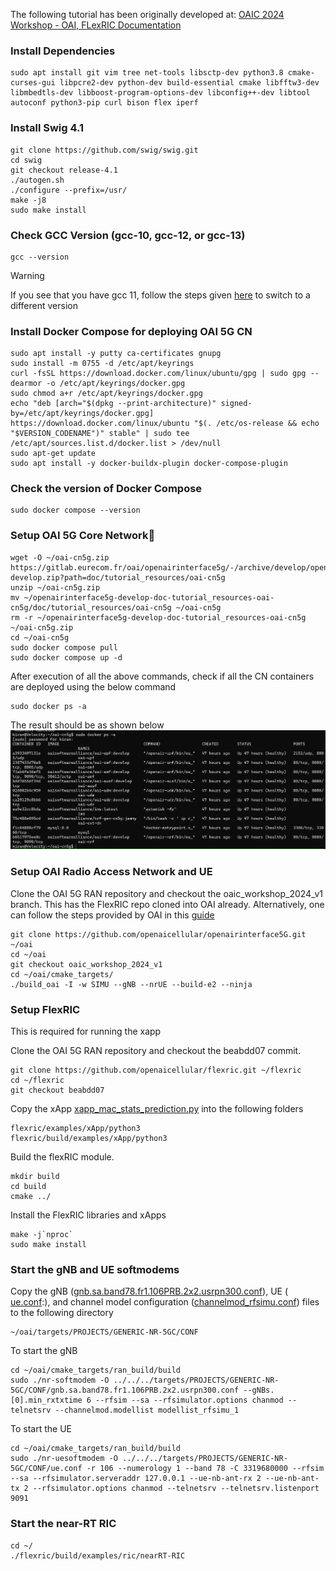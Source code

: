The following tutorial has been originally developed at: [OAIC 2024 Workshop - OAI, FLexRIC Documentation](https://openaicellular.github.io/oaic/OAIC-2024-Workshop-oai-flexric-documentation.html)
### Install Dependencies
```
sudo apt install git vim tree net-tools libsctp-dev python3.8 cmake-curses-gui libpcre2-dev python-dev build-essential cmake libfftw3-dev libmbedtls-dev libboost-program-options-dev libconfig++-dev libtool autoconf python3-pip curl bison flex iperf
```
### Install Swig 4.1
```
git clone https://github.com/swig/swig.git
cd swig
git checkout release-4.1
./autogen.sh
./configure --prefix=/usr/
make -j8
sudo make install
```
### Check GCC Version (gcc-10, gcc-12, or gcc-13)

```
gcc --version
```
> [!WARNING]
> If you see that you have gcc 11, follow the steps given [here](https://linuxconfig.org/how-to-switch-between-multiple-gcc-and-g-compiler-versions-on-ubuntu-20-04-lts-focal-fossa) to switch to a different version

### Install Docker Compose for deploying OAI 5G CN

```
sudo apt install -y putty ca-certificates gnupg
sudo install -m 0755 -d /etc/apt/keyrings
curl -fsSL https://download.docker.com/linux/ubuntu/gpg | sudo gpg --dearmor -o /etc/apt/keyrings/docker.gpg
sudo chmod a+r /etc/apt/keyrings/docker.gpg
echo "deb [arch="$(dpkg --print-architecture)" signed-by=/etc/apt/keyrings/docker.gpg] https://download.docker.com/linux/ubuntu "$(. /etc/os-release && echo "$VERSION_CODENAME")" stable" | sudo tee /etc/apt/sources.list.d/docker.list > /dev/null
sudo apt-get update
sudo apt install -y docker-buildx-plugin docker-compose-plugin
```
### Check the version of Docker Compose
```
sudo docker compose --version
```

### Setup OAI 5G Core Network
```
wget -O ~/oai-cn5g.zip https://gitlab.eurecom.fr/oai/openairinterface5g/-/archive/develop/openairinterface5g-develop.zip?path=doc/tutorial_resources/oai-cn5g
unzip ~/oai-cn5g.zip
mv ~/openairinterface5g-develop-doc-tutorial_resources-oai-cn5g/doc/tutorial_resources/oai-cn5g ~/oai-cn5g
rm -r ~/openairinterface5g-develop-doc-tutorial_resources-oai-cn5g ~/oai-cn5g.zip
cd ~/oai-cn5g
sudo docker compose pull
sudo docker compose up -d
```
After execution of all the above commands, check if all the CN containers are deployed using the below command
```
sudo docker ps -a
```
The result should be as shown below
![5G CN containers health status](https://github.com/mprsk/CQI-Prediction/blob/main/docs/OAI%205GCN.png)


### Setup OAI Radio Access Network and UE
Clone the OAI 5G RAN repository and checkout the oaic_workshop_2024_v1 branch. This has the FlexRIC repo cloned into OAI already. Alternatively, one can follow the steps provided by OAI in this [guide](https://gitlab.eurecom.fr/oai/openairinterface5g)
```
git clone https://github.com/openaicellular/openairinterface5G.git ~/oai
cd ~/oai
git checkout oaic_workshop_2024_v1
cd ~/oai/cmake_targets/
./build_oai -I -w SIMU --gNB --nrUE --build-e2 --ninja
```

### Setup FlexRIC
This is required for running the xapp

Clone the OAI 5G RAN repository and checkout the beabdd07 commit.
```
git clone https://github.com/openaicellular/flexric.git ~/flexric
cd ~/flexric
git checkout beabdd07
```
Copy the xApp [xapp_mac_stats_prediction.py](https://github.com/mprsk/CQI-Prediction/blob/main/xapp_mac_stats_prediction.py) into the following folders

```
flexric/examples/xApp/python3
flexric/build/examples/xApp/python3
```

Build the flexRIC module.

```
mkdir build
cd build
cmake ../
```

Install the FlexRIC libraries and xApps
```
make -j`nproc`
sudo make install
```
### Start the gNB and UE softmodems
Copy the gNB ([gnb.sa.band78.fr1.106PRB.2x2.usrpn300.conf](https://github.com/mprsk/CQI-Prediction/blob/main/gnb.sa.band78.fr1.106PRB.2x2.usrpn300.conf)), UE ( [ue.conf](https://github.com/mprsk/CQI-Prediction/blob/main/ue.conf):), and channel model configuration ([channelmod_rfsimu.conf](https://github.com/mprsk/CQI-Prediction/blob/main/channelmod_rfsimu.conf)) files to the following directory
```
~/oai/targets/PROJECTS/GENERIC-NR-5GC/CONF
```

To start the gNB
```
cd ~/oai/cmake_targets/ran_build/build
sudo ./nr-softmodem -O ../../../targets/PROJECTS/GENERIC-NR-5GC/CONF/gnb.sa.band78.fr1.106PRB.2x2.usrpn300.conf --gNBs.[0].min_rxtxtime 6 --rfsim --sa --rfsimulator.options chanmod --telnetsrv --channelmod.modellist modellist_rfsimu_1
```
To start the UE
```
cd ~/oai/cmake_targets/ran_build/build
sudo ./nr-uesoftmodem -O ../../../targets/PROJECTS/GENERIC-NR-5GC/CONF/ue.conf -r 106 --numerology 1 --band 78 -C 3319680000 --rfsim --sa --rfsimulator.serveraddr 127.0.0.1 --ue-nb-ant-rx 2 --ue-nb-ant-tx 2 --rfsimulator.options chanmod --telnetsrv --telnetsrv.listenport 9091
```
### Start the near-RT RIC
```
cd ~/
./flexric/build/examples/ric/nearRT-RIC
```

